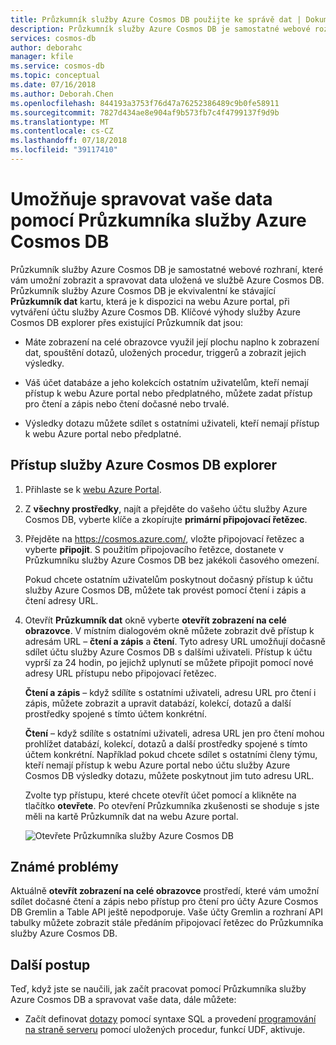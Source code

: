 ```yaml
---
title: Průzkumník služby Azure Cosmos DB použijte ke správě dat | Dokumentace Microsoftu
description: Průzkumník služby Azure Cosmos DB je samostatné webové rozhraní, které vám umožní zobrazit a spravovat data uložená ve službě Azure Cosmos DB.
services: cosmos-db
author: deborahc
manager: kfile
ms.service: cosmos-db
ms.topic: conceptual
ms.date: 07/16/2018
ms.author: Deborah.Chen
ms.openlocfilehash: 844193a3753f76d47a76252386489c9b0fe58911
ms.sourcegitcommit: 7827d434ae8e904af9b573fb7c4f4799137f9d9b
ms.translationtype: MT
ms.contentlocale: cs-CZ
ms.lasthandoff: 07/18/2018
ms.locfileid: "39117410"
---
```

# <a name="use-azure-cosmos-db-explorer-to-manage-your-data"></a>Umožňuje spravovat vaše data pomocí Průzkumníka služby Azure Cosmos DB 

Průzkumník služby Azure Cosmos DB je samostatné webové rozhraní, které vám umožní zobrazit a spravovat data uložená ve službě Azure Cosmos DB. Průzkumník služby Azure Cosmos DB je ekvivalentní ke stávající **Průzkumník dat** kartu, která je k dispozici na webu Azure portal, při vytváření účtu služby Azure Cosmos DB. Klíčové výhody služby Azure Cosmos DB explorer přes existující Průzkumník dat jsou:

* Máte zobrazení na celé obrazovce využil její plochu naplno k zobrazení dat, spouštění dotazů, uložených procedur, triggerů a zobrazit jejich výsledky.  

* Váš účet databáze a jeho kolekcích ostatním uživatelům, kteří nemají přístup k webu Azure portal nebo předplatného, můžete zadat přístup pro čtení a zápis nebo čtení dočasné nebo trvalé.  

* Výsledky dotazu můžete sdílet s ostatními uživateli, kteří nemají přístup k webu Azure portal nebo předplatné.  

## <a name="access-azure-cosmos-db-explorer"></a>Přístup služby Azure Cosmos DB explorer

1. Přihlaste se k [webu Azure Portal](https://portal.azure.com/). 

2. Z **všechny prostředky**, najít a přejděte do vašeho účtu služby Azure Cosmos DB, vyberte klíče a zkopírujte **primární připojovací řetězec**.  

3. Přejděte na https://cosmos.azure.com/, vložte připojovací řetězec a vyberte **připojit**. S použitím připojovacího řetězce, dostanete v Průzkumníku služby Azure Cosmos DB bez jakékoli časového omezení.  

   Pokud chcete ostatním uživatelům poskytnout dočasný přístup k účtu služby Azure Cosmos DB, můžete tak provést pomocí čtení i zápis a čtení adresy URL. 

4. Otevřít **Průzkumník dat** okně vyberte **otevřít zobrazení na celé obrazovce**. V místním dialogovém okně můžete zobrazit dvě přístup k adresám URL – **čtení a zápis** a **čtení**. Tyto adresy URL umožňují dočasně sdílet účtu služby Azure Cosmos DB s dalšími uživateli. Přístup k účtu vyprší za 24 hodin, po jejichž uplynutí se můžete připojit pomocí nové adresy URL přístupu nebo připojovací řetězec. 

   **Čtení a zápis** – když sdílíte s ostatními uživateli, adresu URL pro čtení i zápis, můžete zobrazit a upravit databází, kolekcí, dotazů a další prostředky spojené s tímto účtem konkrétní.

   **Čtení** – když sdílíte s ostatními uživateli, adresa URL jen pro čtení mohou prohlížet databází, kolekcí, dotazů a další prostředky spojené s tímto účtem konkrétní. Například pokud chcete sdílet s ostatními členy týmu, kteří nemají přístup k webu Azure portal nebo účtu služby Azure Cosmos DB výsledky dotazu, můžete poskytnout jim tuto adresu URL.

   Zvolte typ přístupu, které chcete otevřít účet pomocí a klikněte na tlačítko **otevřete**. Po otevření Průzkumníka zkušenosti se shoduje s jste měli na kartě Průzkumník dat na webu Azure portal.   

   ![Otevřete Průzkumníka služby Azure Cosmos DB](./media/data-explorer/open-data-explorer-with-access-url.png)

## <a name="known-issues"></a>Známé problémy

Aktuálně **otevřít zobrazení na celé obrazovce** prostředí, které vám umožní sdílet dočasné čtení a zápis nebo přístup pro čtení pro účty Azure Cosmos DB Gremlin a Table API ještě nepodporuje. Vaše účty Gremlin a rozhraní API tabulky můžete zobrazit stále předáním připojovací řetězec do Průzkumníka služby Azure Cosmos DB. 

## <a name="next-steps"></a>Další postup
Teď, když jste se naučili, jak začít pracovat pomocí Průzkumníka služby Azure Cosmos DB a spravovat vaše data, dále můžete:

* Začít definovat [dotazy](sql-api-sql-query-reference.md) pomocí syntaxe SQL a provedení [programování na straně serveru](programming.md) pomocí uložených procedur, funkcí UDF, aktivuje. 